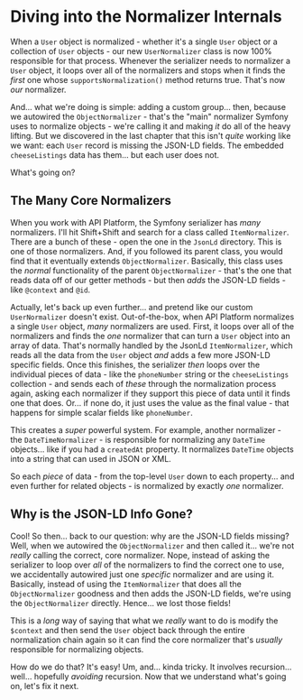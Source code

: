 # Diving into the Normalizer Internals

When a `User` object is normalized - whether it's a single `User` object or a
collection of `User` objects - our new `UserNormalizer` class is now 100%
responsible for that process. Whenever the serializer needs to normalizer a `User`
object, it loops over all of the normalizers and stops when it finds the *first*
one whose `supportsNormalization()` method returns true. That's now *our*
normalizer.

And... what we're doing is simple: adding a custom group... then, because we
autowired the `ObjectNormalizer` - that's the "main" normalizer Symfony uses to
normalize objects - we're calling it and making *it* do all of the heavy lifting.
But we discovered in the last chapter that this isn't *quite* working like we want:
each `User` record is missing the JSON-LD fields. The embedded `cheeseListings`
data has them... but each user does not.

What's going on?

## The Many Core Normalizers

When you work with API Platform, the Symfony serializer has *many* normalizers.
I'll hit Shift+Shift and search for a class called `ItemNormalizer`. There are
a bunch of these - open the one in the `JsonLd` directory. This is one of those
normalizers. And, if you followed its parent class, you would find that it eventually
extends `ObjectNormalizer`. Basically, this class uses the *normal* functionality
of the parent `ObjectNormalizer` - that's the one that reads data off of our getter
methods - but then *adds* the JSON-LD fields - like `@context` and `@id`.

Actually, let's back up even further... and pretend like our custom `UserNormalizer`
doesn't exist. Out-of-the-box, when API Platform normalizes a single `User` object,
*many* normalizers are used. First, it loops over all of the normalizers and finds
the *one* normalizer that can turn a `User` object into an array of data. That's
normally handled by the JsonLd `ItemNormalizer`, which reads all the data from the
`User` object *and* adds a few more JSON-LD specific fields. Once this finishes,
the serializer *then* loops over the individual pieces of data - like the
`phoneNumber` string or the `cheeseListings` collection - and sends each of *these*
through the normalization process again, asking each normalizer if they support
this piece of data until it finds one that does. Or... if none do, it just uses
the value as the final value - that happens for simple scalar fields like
`phoneNumber`.

This creates a *super* powerful system. For example, another normalizer - the
`DateTimeNormalizer` - is responsible for normalizing any `DateTime` objects...
like if you had a `createdAt` property. It normalizes `DateTime` objects into a
string that can used in JSON or XML.

So each *piece* of data - from the top-level `User` down to each property... and
even further for related objects - is normalized by exactly *one* normalizer.

## Why is the JSON-LD Info Gone?

Cool! So then... back to our question: why are the JSON-LD fields missing? Well,
when we autowired the `ObjectNormalizer` and then called it... we're not *really*
calling the correct, core normalizer. Nope, instead of asking the serializer to
loop over *all* of the normalizers to find the correct one to use, we accidentally
autowired just one *specific* normalizer and are using it. Basically, instead of
using the `ItemNormalizer` that does all the `ObjectNormalizer` goodness and then
adds the JSON-LD fields, we're using the `ObjectNormalizer` directly. Hence... we
lost those fields!

This is a *long* way of saying that what we *really* want to do is modify the
`$context` and then send the `User` object back through the entire normalization
chain again so it can find the core normalizer that's *usually* responsible for
normalizing objects.

How do we do that? It's easy! Um, and... kinda tricky. It involves recursion...
well... hopefully *avoiding* recursion. Now that we understand what's going on,
let's fix it next.
